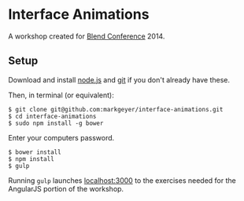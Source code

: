# Interface Animations
A workshop created for [Blend Conference](http://blendconf.com) 2014.

## Setup
Download and install [node.js](http://nodejs.org) and [git](http://git-scm.com) if you don't already have these.

Then, in terminal (or equivalent):

```
$ git clone git@github.com:markgeyer/interface-animations.git
$ cd interface-animations
$ sudo npm install -g bower
```
Enter your computers password.
```
$ bower install
$ npm install
$ gulp
```

Running `gulp` launches [localhost:3000](http://localhost:3000) to the exercises needed for the AngularJS portion of the workshop.